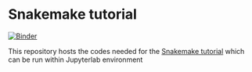 # Snakemake tutorial

[![Binder](http://mybinder.org/badge_logo.svg)](http://beta.mybinder.org/v2/gh/alperyilmaz/conda-snakemake/master?urlpath=lab/tree/index.ipynb)

This repository hosts the codes needed for the [Snakemake tutorial](http://snakemake.readthedocs.io/en/latest/tutorial/welcome.html) which can be run within Jupyterlab environment
